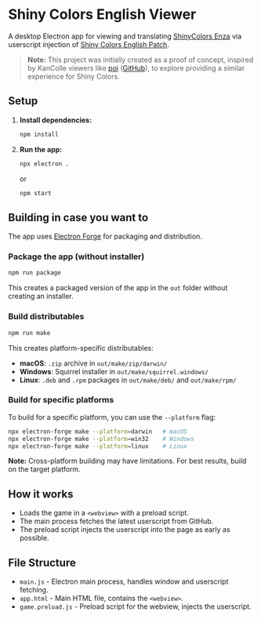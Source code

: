 # Shiny Colors English Viewer
A desktop Electron app for viewing and translating [ShinyColors Enza](https://shinycolors.enza.fun/) via userscript injection of [Shiny Colors English Patch](https://github.com/snowyivu/ShinyColors).

> **Note:** This project was initially created as a proof of concept, inspired by KanColle viewers like [poi](https://poi.moe/) ([GitHub](https://github.com/poooi/poi)), to explore providing a similar experience for Shiny Colors.

## Setup

1. **Install dependencies:**
   ```sh
   npm install
   ```

2. **Run the app:**
   ```sh
   npx electron .
   ```
   or
   ```sh
   npm start
   ```

## Building in case you want to

The app uses [Electron Forge](https://www.electronforge.io/) for packaging and distribution.

### Package the app (without installer)
```sh
npm run package
```
This creates a packaged version of the app in the `out` folder without creating an installer.

### Build distributables
```sh
npm run make
```
This creates platform-specific distributables:
- **macOS**: `.zip` archive in `out/make/zip/darwin/`
- **Windows**: Squirrel installer in `out/make/squirrel.windows/`
- **Linux**: `.deb` and `.rpm` packages in `out/make/deb/` and `out/make/rpm/`

### Build for specific platforms
To build for a specific platform, you can use the `--platform` flag:
```sh
npx electron-forge make --platform=darwin   # macOS
npx electron-forge make --platform=win32    # Windows
npx electron-forge make --platform=linux    # Linux
```

**Note:** Cross-platform building may have limitations. For best results, build on the target platform.

## How it works

- Loads the game in a `<webview>` with a preload script.
- The main process fetches the latest userscript from GitHub.
- The preload script injects the userscript into the page as early as possible.

## File Structure

- `main.js` - Electron main process, handles window and userscript fetching.
- `app.html` - Main HTML file, contains the `<webview>`.
- `game.preload.js` - Preload script for the webview, injects the userscript.
